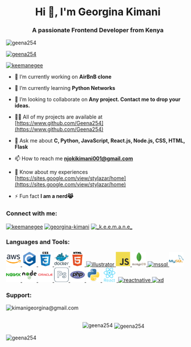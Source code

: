 <h1 align="center">Hi 👋, I'm Georgina Kimani</h1>
<h3 align="center">A passionate Frontend Developer from Kenya</h3>

<p align="left"> <img src="https://komarev.com/ghpvc/?username=geena254&label=Profile%20views&color=0e75b6&style=flat" alt="geena254" /> </p>

<p align="left"> <a href="https://github.com/ryo-ma/github-profile-trophy"><img src="https://github-profile-trophy.vercel.app/?username=geena254" alt="geena254" /></a> </p>

<p align="left"> <a href="https://twitter.com/keemanegee" target="blank"><img src="https://img.shields.io/twitter/follow/keemanegee?logo=twitter&style=for-the-badge" alt="keemanegee" /></a> </p>

- 🔭 I’m currently working on **AirBnB clone**

- 🌱 I’m currently learning **Python Networks**

- 👯 I’m looking to collaborate on **Any project. Contact me to drop your ideas.**

- 👨‍💻 All of my projects are available at [https://www.github.com/Geena254](https://www.github.com/Geena254)

- 💬 Ask me about **C, Python, JavaScript, React.js, Node.js, CSS, HTML, Flask**

- 📫 How to reach me **njokikimani001@gmail.com**

- 📄 Know about my experiences [https://sites.google.com/view/stylazar/home](https://sites.google.com/view/stylazar/home)

- ⚡ Fun fact **I am a nerd😹**

<h3 align="left">Connect with me:</h3>
<p align="left">
<a href="https://twitter.com/keemanegee" target="blank"><img align="center" src="https://raw.githubusercontent.com/rahuldkjain/github-profile-readme-generator/master/src/images/icons/Social/twitter.svg" alt="keemanegee" height="30" width="40" /></a>
<a href="https://linkedin.com/in/georgina-kimani" target="blank"><img align="center" src="https://raw.githubusercontent.com/rahuldkjain/github-profile-readme-generator/master/src/images/icons/Social/linked-in-alt.svg" alt="georgina-kimani" height="30" width="40" /></a>
<a href="https://instagram.com/_k.e.e.m.a.n.e_" target="blank"><img align="center" src="https://raw.githubusercontent.com/rahuldkjain/github-profile-readme-generator/master/src/images/icons/Social/instagram.svg" alt="_k.e.e.m.a.n.e_" height="30" width="40" /></a>
</p>

<h3 align="left">Languages and Tools:</h3>
<p align="left"> <a href="https://aws.amazon.com" target="_blank" rel="noreferrer"> <img src="https://raw.githubusercontent.com/devicons/devicon/master/icons/amazonwebservices/amazonwebservices-original-wordmark.svg" alt="aws" width="40" height="40"/> </a> <a href="https://www.cprogramming.com/" target="_blank" rel="noreferrer"> <img src="https://raw.githubusercontent.com/devicons/devicon/master/icons/c/c-original.svg" alt="c" width="40" height="40"/> </a> <a href="https://www.w3schools.com/css/" target="_blank" rel="noreferrer"> <img src="https://raw.githubusercontent.com/devicons/devicon/master/icons/css3/css3-original-wordmark.svg" alt="css3" width="40" height="40"/> </a> <a href="https://www.docker.com/" target="_blank" rel="noreferrer"> <img src="https://raw.githubusercontent.com/devicons/devicon/master/icons/docker/docker-original-wordmark.svg" alt="docker" width="40" height="40"/> </a> <a href="https://www.w3.org/html/" target="_blank" rel="noreferrer"> <img src="https://raw.githubusercontent.com/devicons/devicon/master/icons/html5/html5-original-wordmark.svg" alt="html5" width="40" height="40"/> </a> <a href="https://www.adobe.com/in/products/illustrator.html" target="_blank" rel="noreferrer"> <img src="https://www.vectorlogo.zone/logos/adobe_illustrator/adobe_illustrator-icon.svg" alt="illustrator" width="40" height="40"/> </a> <a href="https://developer.mozilla.org/en-US/docs/Web/JavaScript" target="_blank" rel="noreferrer"> <img src="https://raw.githubusercontent.com/devicons/devicon/master/icons/javascript/javascript-original.svg" alt="javascript" width="40" height="40"/> </a> <a href="https://www.mongodb.com/" target="_blank" rel="noreferrer"> <img src="https://raw.githubusercontent.com/devicons/devicon/master/icons/mongodb/mongodb-original-wordmark.svg" alt="mongodb" width="40" height="40"/> </a> <a href="https://www.microsoft.com/en-us/sql-server" target="_blank" rel="noreferrer"> <img src="https://www.svgrepo.com/show/303229/microsoft-sql-server-logo.svg" alt="mssql" width="40" height="40"/> </a> <a href="https://www.mysql.com/" target="_blank" rel="noreferrer"> <img src="https://raw.githubusercontent.com/devicons/devicon/master/icons/mysql/mysql-original-wordmark.svg" alt="mysql" width="40" height="40"/> </a> <a href="https://www.nginx.com" target="_blank" rel="noreferrer"> <img src="https://raw.githubusercontent.com/devicons/devicon/master/icons/nginx/nginx-original.svg" alt="nginx" width="40" height="40"/> </a> <a href="https://nodejs.org" target="_blank" rel="noreferrer"> <img src="https://raw.githubusercontent.com/devicons/devicon/master/icons/nodejs/nodejs-original-wordmark.svg" alt="nodejs" width="40" height="40"/> </a> <a href="https://www.oracle.com/" target="_blank" rel="noreferrer"> <img src="https://raw.githubusercontent.com/devicons/devicon/master/icons/oracle/oracle-original.svg" alt="oracle" width="40" height="40"/> </a> <a href="https://www.photoshop.com/en" target="_blank" rel="noreferrer"> <img src="https://raw.githubusercontent.com/devicons/devicon/master/icons/photoshop/photoshop-line.svg" alt="photoshop" width="40" height="40"/> </a> <a href="https://www.php.net" target="_blank" rel="noreferrer"> <img src="https://raw.githubusercontent.com/devicons/devicon/master/icons/php/php-original.svg" alt="php" width="40" height="40"/> </a> <a href="https://www.python.org" target="_blank" rel="noreferrer"> <img src="https://raw.githubusercontent.com/devicons/devicon/master/icons/python/python-original.svg" alt="python" width="40" height="40"/> </a> <a href="https://reactjs.org/" target="_blank" rel="noreferrer"> <img src="https://raw.githubusercontent.com/devicons/devicon/master/icons/react/react-original-wordmark.svg" alt="react" width="40" height="40"/> </a> <a href="https://reactnative.dev/" target="_blank" rel="noreferrer"> <img src="https://reactnative.dev/img/header_logo.svg" alt="reactnative" width="40" height="40"/> </a> <a href="https://www.adobe.com/products/xd.html" target="_blank" rel="noreferrer"> <img src="https://cdn.worldvectorlogo.com/logos/adobe-xd.svg" alt="xd" width="40" height="40"/> </a> </p>

<h3 align="left">Support:</h3>
<p><a href="https://www.buymeacoffee.com/kimanigeorgina@gmail.com "> <img align="left" src="https://cdn.buymeacoffee.com/buttons/v2/default-yellow.png" height="50" width="210" alt="kimanigeorgina@gmail.com " /></a></p><br><br>

<p><img align="left" src="https://github-readme-stats.vercel.app/api/top-langs?username=geena254&show_icons=true&locale=en&layout=compact" alt="geena254" /></p>

<p>&nbsp;<img align="center" src="https://github-readme-stats.vercel.app/api?username=geena254&show_icons=true&locale=en" alt="geena254" /></p>

<p><img align="center" src="https://github-readme-streak-stats.herokuapp.com/?user=geena254&" alt="geena254" /></p>
